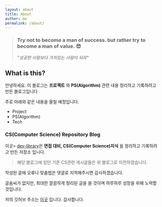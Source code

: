 ```yaml
---
layout: about
title: About
author: me
permalink: /about/
---
```


<!-- <img src="{{ site.baseurl }}/assets/profile-placeholder.gif" title="Profile Picture" class="profile"> -->
> ### Try not to become a man of success. but rather try to become a man of value. 😎
> _"성공한 사람보다 가치있는 사람이 되라"_

## What is this?

안녕하세요. 이 블로그는 __프로젝트__ 와 __PS(Algorithm)__ 관련 내용 정리하고 기록하려고 만든 블로그입니다

주로 아래와 같은 내용을 올릴 예정입니다.

* Project
* PS(Algorithm)
* Tech

### CS(Computer Science) Repository Blog
이곳> [dev-library](https://doorisopen.github.io/developers-library/)은 __면접 대비, CS(Computer Science)지식__ 을 정리하고 기록하려고 만든 저장소 입니다.

> 해당 블로그에 있던 기존 CS관련 게시글들은 위 블로그로 이전하였습니다.

작성된 글에 오류나 맞춤법은 댓글로 지적해주시면 감사하겠습니다.

글솜씨가 없지만, 최대한 깔끔하게 정리된 글을 쓸 것이며 하루하루 성장을 위해 노력할 것입니다.

저의 깃허브 주소는 [이곳](https://github.com/doorisopen) 입니다. 감사합니다.